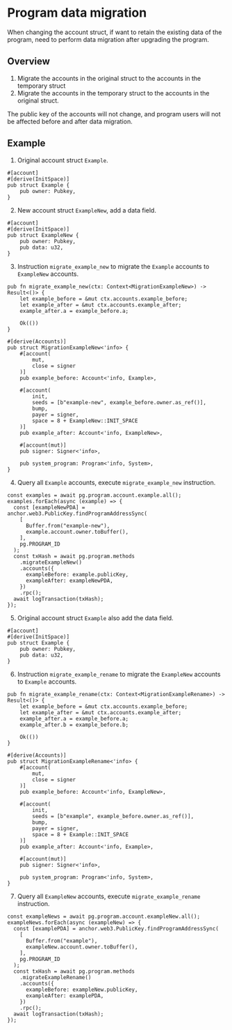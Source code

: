 # Program data migration
When changing the account struct, if want to retain the existing data of the program, need to perform data migration after upgrading the program.

## Overview
1. Migrate the accounts in the original struct to the accounts in the temporary struct
2. Migrate the accounts in the temporary struct to the accounts in the original struct. 

The public key of the accounts will not change, and program users will not be affected before and after data migration.

## Example
1. Original account struct `Example`.
```
#[account]
#[derive(InitSpace)]
pub struct Example {
    pub owner: Pubkey,
}
```

2. New account struct `ExampleNew`, add a data field.
```
#[account]
#[derive(InitSpace)]
pub struct ExampleNew {
    pub owner: Pubkey,
    pub data: u32,
}
```

3. Instruction `migrate_example_new` to migrate the `Example` accounts to `ExampleNew` accounts.
```
pub fn migrate_example_new(ctx: Context<MigrationExampleNew>) -> Result<()> {
    let example_before = &mut ctx.accounts.example_before;
    let example_after = &mut ctx.accounts.example_after;
    example_after.a = example_before.a;

    Ok(())
}

#[derive(Accounts)]
pub struct MigrationExampleNew<'info> {
    #[account(
        mut,
        close = signer
    )]
    pub example_before: Account<'info, Example>,

    #[account(
        init,
        seeds = [b"example-new", example_before.owner.as_ref()],
        bump,
        payer = signer,
        space = 8 + ExampleNew::INIT_SPACE
    )]
    pub example_after: Account<'info, ExampleNew>,

    #[account(mut)]
    pub signer: Signer<'info>,

    pub system_program: Program<'info, System>,
}
```

4. Query all `Example` accounts, execute `migrate_example_new` instruction.
```
const examples = await pg.program.account.example.all();
examples.forEach(async (example) => {
  const [exampleNewPDA] = anchor.web3.PublicKey.findProgramAddressSync(
    [
      Buffer.from("example-new"),
      example.account.owner.toBuffer(),
    ],
    pg.PROGRAM_ID
  );
  const txHash = await pg.program.methods
    .migrateExampleNew()
    .accounts({
      exampleBefore: example.publicKey,
      exampleAfter: exampleNewPDA,
    })
    .rpc();
  await logTransaction(txHash);
});
```

5. Original account struct `Example` also add the data field.
```
#[account]
#[derive(InitSpace)]
pub struct Example {
    pub owner: Pubkey,
    pub data: u32,
}
```

6. Instruction `migrate_example_rename` to migrate the `ExampleNew` accounts to `Example` accounts.
```
pub fn migrate_example_rename(ctx: Context<MigrationExampleRename>) -> Result<()> {
    let example_before = &mut ctx.accounts.example_before;
    let example_after = &mut ctx.accounts.example_after;
    example_after.a = example_before.a;
    example_after.b = example_before.b;
    
    Ok(())
}

#[derive(Accounts)]
pub struct MigrationExampleRename<'info> {
    #[account(
        mut,
        close = signer
    )]
    pub example_before: Account<'info, ExampleNew>,

    #[account(
        init,
        seeds = [b"example", example_before.owner.as_ref()],
        bump,
        payer = signer,
        space = 8 + Example::INIT_SPACE
    )]
    pub example_after: Account<'info, Example>,

    #[account(mut)]
    pub signer: Signer<'info>,

    pub system_program: Program<'info, System>,
}
```

7. Query all `ExampleNew` accounts, execute `migrate_example_rename` instruction.
```
const exampleNews = await pg.program.account.exampleNew.all();
exampleNews.forEach(async (exampleNew) => {
  const [examplePDA] = anchor.web3.PublicKey.findProgramAddressSync(
    [
      Buffer.from("example"),
      exampleNew.account.owner.toBuffer(),
    ],
    pg.PROGRAM_ID
  );
  const txHash = await pg.program.methods
    .migrateExampleRename()
    .accounts({
      exampleBefore: exampleNew.publicKey,
      exampleAfter: examplePDA,
    })
    .rpc();
  await logTransaction(txHash);
});
```